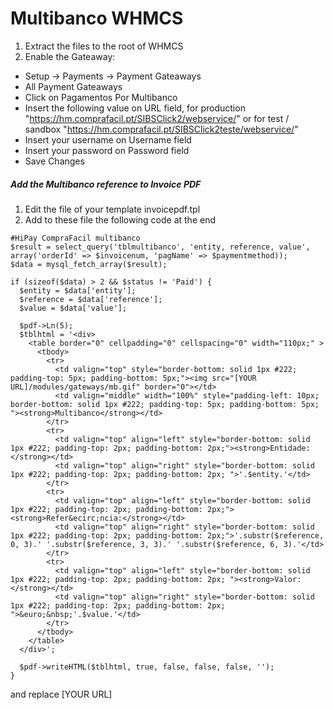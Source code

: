 # Multibanco WHMCS

1. Extract the files to the root of WHMCS
2. Enable the Gateaway:
  * Setup -> Payments -> Payment Gateaways
  * All Payment Gateaways
  * Click on Pagamentos Por Multibanco
  * Insert the following value on URL field, for production "https://hm.comprafacil.pt/SIBSClick2/webservice/" or for test / sandbox "https://hm.comprafacil.pt/SIBSClick2teste/webservice/"
  * Insert your username on Username field
  * Insert your password on Password field
  * Save Changes


##### Add the Multibanco reference to Invoice PDF

1. Edit the file of your template invoicepdf.tpl
2. Add to these file the following code at the end

```
#HiPay CompraFacil multibanco
$result = select_query('tblmultibanco', 'entity, reference, value', array('orderId' => $invoicenum, 'pagName' => $paymentmethod));
$data = mysql_fetch_array($result);

if (sizeof($data) > 2 && $status != 'Paid') {
  $entity = $data['entity'];
  $reference = $data['reference'];
  $value = $data['value'];

  $pdf->Ln(5);
  $tblhtml = '<div>
    <table border="0" cellpadding="0" cellspacing="0" width="110px;" >
      <tbody>
        <tr>
          <td valign="top" style="border-bottom: solid 1px #222; padding-top: 5px; padding-bottom: 5px;"><img src="[YOUR URL]/modules/gateways/mb.gif" border="0"></td>
          <td valign="middle" width="100%" style="padding-left: 10px; border-bottom: solid 1px #222; padding-top: 5px; padding-bottom: 5px; "><strong>Multibanco</strong></td>
        </tr>
        <tr>
          <td valign="top" align="left" style="border-bottom: solid 1px #222; padding-top: 2px; padding-bottom: 2px;"><strong>Entidade:</strong></td>
          <td valign="top" align="right" style="border-bottom: solid 1px #222; padding-top: 2px; padding-bottom: 2px; ">'.$entity.'</td>
        </tr>
        <tr>
          <td valign="top" align="left" style="border-bottom: solid 1px #222; padding-top: 2px; padding-bottom: 2px;"><strong>Refer&ecirc;ncia:</strong></td>
          <td valign="top" align="right" style="border-bottom: solid 1px #222; padding-top: 2px; padding-bottom: 2px;">'.substr($reference, 0, 3).' '.substr($reference, 3, 3).' '.substr($reference, 6, 3).'</td>
        </tr>
        <tr>
          <td valign="top" align="left" style="border-bottom: solid 1px #222; padding-top: 2px; padding-bottom: 2px; "><strong>Valor:</strong></td>
          <td valign="top" align="right" style="border-bottom: solid 1px #222; padding-top: 2px; padding-bottom: 2px; ">&euro;&nbsp;'.$value.'</td>
        </tr>
      </tbody>
    </table>
  </div>';

  $pdf->writeHTML($tblhtml, true, false, false, false, '');
}

```

and replace [YOUR URL]
